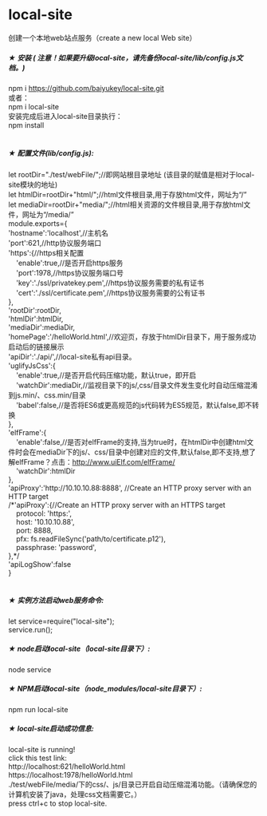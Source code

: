 # local-site<br>
创建一个本地web站点服务（create a new local Web site）
##### ★ 安装 ( 注意！如果要升级local-site，请先备份local-site/lib/config.js文档。)
npm i https://github.com/baiyukey/local-site.git<br>
或者：<br>
npm i local-site<br>
安装完成后进入local-site目录执行：<br>
npm install<br><br>
##### ★ 配置文件(lib/config.js):<br>
let rootDir="./test/webFile/";//即网站根目录地址 (该目录的赋值是相对于local-site模块的地址)<br>
let htmlDir=rootDir+"html/";//html文件根目录,用于存放html文件，网址为“/”<br>
let mediaDir=rootDir+"media/";//html相关资源的文件根目录,用于存放html文件，网址为“/media/”<br>
module.exports={<br>
  'hostname':'localhost',//主机名<br>
    'port':621,//http协议服务端口<br>
    'https':{//https相关配置<br>
    &nbsp;&nbsp;&nbsp;&nbsp;'enable':true,//是否开启https服务<br>
    &nbsp;&nbsp;&nbsp;&nbsp;'port':1978,//https协议服务端口号<br>
    &nbsp;&nbsp;&nbsp;&nbsp;'key':'./ssl/privatekey.pem',//https协议服务需要的私有证书<br>
    &nbsp;&nbsp;&nbsp;&nbsp;'cert':'./ssl/certificate.pem',//https协议服务需要的公有证书<br>
    },<br>
    'rootDir':rootDir,<br>
    'htmlDir':htmlDir,<br>
    'mediaDir':mediaDir,<br>
    'homePage':'/helloWorld.html',//欢迎页，存放于htmlDir目录下，用于服务成功启动后的链接展示<br>
    'apiDir':'./api/',//local-site私有api目录。<br>
  'uglifyJsCss':{<br>
    &nbsp;&nbsp;&nbsp;&nbsp;'enable':true,//是否开启代码压缩功能，默认true，即开启<br>
    &nbsp;&nbsp;&nbsp;&nbsp;'watchDir':mediaDir,//监视目录下的js/,css/目录文件发生变化时自动压缩混淆到js.min/、css.min/目录<br>
    &nbsp;&nbsp;&nbsp;&nbsp;'babel':false,//是否将ES6或更高规范的js代码转为ES5规范，默认false,即不转换<br>
  },<br>
  'elfFrame':{<br>
    &nbsp;&nbsp;&nbsp;&nbsp;'enable':false,//是否对elfFrame的支持,当为true时，在htmlDir中创建html文件时会在mediaDir下的js/、css/目录中创建对应的文件,默认false,即不支持,想了解elfFrame？点击：http://www.uiElf.com/elfFrame/<br>
    &nbsp;&nbsp;&nbsp;&nbsp;'watchDir':htmlDir<br>
  },<br>
    'apiProxy':'http:/\/10.10.10.88:8888'\, //Create an HTTP proxy server with an HTTP target<br>
    /\*'apiProxy':{//Create an HTTP proxy server with an HTTPS target<br>
     &nbsp;&nbsp;&nbsp;&nbsp;protocol: 'https:',<br>
     &nbsp;&nbsp;&nbsp;&nbsp;host: '10.10.10.88',<br>
     &nbsp;&nbsp;&nbsp;&nbsp;port: 8888,<br>
     &nbsp;&nbsp;&nbsp;&nbsp;pfx: fs.readFileSync('path/to/certificate.p12'),<br>
     &nbsp;&nbsp;&nbsp;&nbsp;passphrase: 'password',<br>
     },\*/<br>
    'apiLogShow':false<br>
  }<br><br>
##### ★ 实例方法启动web服务命令:
let service=require("local-site");<br>
service.run();<br>
##### ★ node启动local-site（local-site目录下）:
node service
##### ★ NPM启动local-site（node_modules/local-site目录下）:
npm run local-site
##### ★ local-site启动成功信息:
local-site is running!<br>
click this test link:<br>
http:/\/localhost:621/helloWorld.html<br>
https:/\/localhost:1978/helloWorld.html<br>
./test/webFile/media/下的css/、js/目录已开启自动压缩混淆功能。（请确保您的计算机安装了java，处理css文档需要它。）<br>
press ctrl+c to stop local-site.<br>


